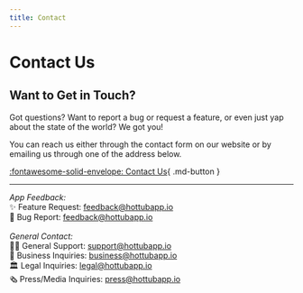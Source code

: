 ```yaml
---
title: Contact
---
```


# Contact Us

## Want to Get in Touch?

Got questions? Want to report a bug or request a feature, or even just yap about the state of the world? We got you!

You can reach us either through the contact form on our website or by emailing us through one of the address below.

[:fontawesome-solid-envelope: Contact Us](https://hottubapp.io/contact-us){ .md-button }

---

_App Feedback:_ <br />
✨ Feature Request: [feedback@hottubapp.io](mailto:feedback@hottubapp.io?subject=Feature%20Request)
<br/>
🐛 Bug Report: [feedback@hottubapp.io](mailto:feedback@hottubapp.io?subject=Bug%20Report)
<br/>
<br/>
_General Contact:_<br/>
🙋‍♂️ General Support: [support@hottubapp.io](mailto:support@hottubapp.io)
<br/>
💼 Business Inquiries: [business@hottubapp.io](mailto:business@hottubapp.io)
<br/>
🏛️ Legal Inquiries: [legal@hottubapp.io](mailto:legal@hottubapp.io)
<br/>
🗞️ Press/Media Inquiries: [press@hottubapp.io](mailto:press@hottubapp.io)
